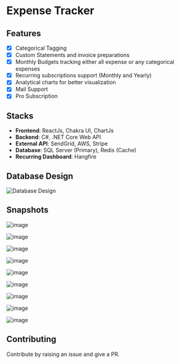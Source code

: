 # Expense Tracker

## Features

- [x] Categorical Tagging
- [x] Custom Statements and invoice preparations
- [x] Monthly Budgets tracking either all expense or any categorical expenses
- [x] Recurring subscriptions support (Monthly and Yearly)
- [x] Analytical charts for better visualization
- [x] Mail Support
- [x] Pro Subscription

## Stacks

- **Frontend**: ReactJs, Chakra UI, ChartJs
- **Backend**: C#, .NET Core Web API
- **External API**: SendGrid, AWS, Stripe
- **Database**: SQL Server (Primary), Redis (Cache)
- **Recurring Dashboard**: Hangfire

## Database Design

![Database Design](https://user-images.githubusercontent.com/59391441/236401216-08ef43e1-07b5-4764-b68d-e8b88dbc4b0b.png)

## Snapshots

![image](https://user-images.githubusercontent.com/59391441/236401395-5fd3958c-f95d-4787-b124-f66f65aee648.png)

![image](https://user-images.githubusercontent.com/59391441/236401435-c17ecbc4-44d6-4ab5-b820-8af0f09b6419.png)

![image](https://user-images.githubusercontent.com/59391441/236401488-9fc71a2f-c282-4e5f-a3f8-e4dd12d65451.png)

![image](https://user-images.githubusercontent.com/59391441/236401537-251fa227-3a05-42bc-a752-ee1dab331bb0.png)

![image](https://user-images.githubusercontent.com/59391441/236401599-d1806283-0332-4add-af1d-45c2715cfeac.png)

![image](https://user-images.githubusercontent.com/59391441/236401696-7cc7dd08-1b63-4088-8f37-b6dea0b63404.png)

![image](https://user-images.githubusercontent.com/59391441/236401788-0a2821e3-9282-4f48-80a2-0b897a1769a0.png)

![image](https://user-images.githubusercontent.com/59391441/236401839-ff11a0b6-e999-4c7f-b6ac-3e9ec2dc7d70.png)

![image](https://user-images.githubusercontent.com/59391441/236401906-0529808e-949f-47d6-b92e-c774526f701a.png)

## Contributing

Contribute by raising an issue and give a PR.
